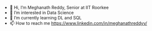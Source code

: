- 👋 Hi, I’m Meghanath Reddy, Senior at IIT Roorkee 
- 👀 I’m interested in Data Science
- 🌱 I’m currently learning DL and SQL
- 📫 How to reach me https://www.linkedin.com/in/meghanathreddyv/
<!---
meghanath852/meghanath852 is a ✨ special ✨ repository because its `README.md` (this file) appears on your GitHub profile.
You can click the Preview link to take a look at your changes.
--->
